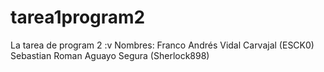 # tarea1program2
La tarea de program 2 :v
Nombres: 
Franco Andrés Vidal Carvajal (ESCK0)
Sebastian Roman Aguayo Segura (Sherlock898)